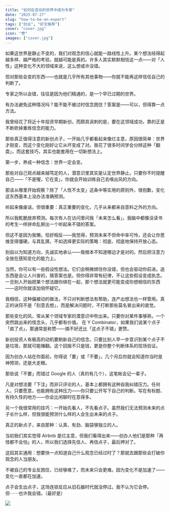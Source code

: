 ```yaml
---
title: "如何在变动的世界中成为专家"
date: "2025-07-27"
slug: "how-to-be-an-expert"
tags: ["创业", "好文推荐"]
cover: "cover.jpg"
icon: "😎"
images: ["cover.jpg"]
---
```

如果这世界是静止不变的，我们对观念的信心就能一路线性上升。某个想法经得起越多样、越严格的考验，就越可能是真的。许多人其实默默相信这一点——对「人性」这种变化不大的领域来说，这么想或许没错。



但对那些会变的东西——也就是几乎所有其他事物——你就不能再这样信任自己的判断了。



专家之所以会错，往往是因为他们精通的，是一个早已过期的世界。



有办法避免这种情况吗？能不能不被过时信念困住？答案是——可以，但得靠一点方法。



我曾经花了将近十年投资早期新创，而颇具讽刺的是，要在这领域成功，靠的正是不断砍掉重练信念的能力。



那些真正值得注意的新创点子，一开始几乎都看起来像烂主意，原因很简单：世界才刚变，而这个变化刚好让它从坏变成了对。我花了很多时间学会分辨这种「翻盘」，而这套技巧，其实也能套用在一切新想法上。



第一步，养成一种信念：世界一定会变。



那些对自己观点越来越笃定的人，潜意识里其实是认定世界静止。只要你不时提醒自己——「不是喔，它在变」，你就会开始训练自己去嗅出风的方向。



那该从哪里开始观察？除了「人性不太变」这条中等实用的原则外，很抱歉，变化这东西基本上没办法准确预测。



听起来像废话，但很重要：真正重要的变化，几乎从来都来自意料之外的方向。



所以我乾脆放弃预测。每次有人在访问里问我「未来怎么看」，我脑中都像没读书的考生一样拼命乱掰出一个听起来不错的答案。



但这不是因为我懒。恰好相反——我觉得，预测未来不但命中率可怜，还会让你思维变得僵硬。与其乱猜，不如选择更实际的策略：彻底、彻底地保持开放心态。



别自以为知道方向，先诚实地承认——我根本不知道哪边才是对的。然后把注意力全放在感知变化的能力上。



当然，你可以有一些假设性想法。它们会稍微绑住你没错，但也会驱动你前进。追东西是会让人兴奋的，猜答案也是。但你得非常有纪律，不让这些假设变成执念。
一旦别人开始把某个想法跟你绑在一起，那个想法就更可能变成你想相信的东西——这时你就该加倍怀疑它。



我相信，这种偏被动的做法，不只对判断想法有帮助，连产出想法也一样管用。真正的诀窍不是「刻意去想」，而是解决问题时，不打断那些莫名冒出来的直觉。



那些变化的风，常从某个领域专家的潜意识中吹出来。只要你对某件事够熟，一个突然跳出来的怪念头，几乎都有价值。
在 Y Combinator，如果我们说某个点子「疯了点」，那通常是称赞——搞不好还比「这点子不错」更赞。



新创投资人有极高的动机要刷新自己的信念。只要比别人早一步意识到某个点子不是垃圾，那就可能赚翻。这个回报不只是钱，更是你整个判断体系的现场验证。



因为创办人站在你面前，你得说「要」或「不要」，几个月后你就会知道你当时是神预测，还是大走眼。



那些说「不要」而错过 Google 的人（真的有几个），这笔帐会记一辈子。



凡是对想法要「下注」而非只评论的人，基本上都拥有这种自我纠错压力。任何人，只要愿意，也能拥有这种压力——你只要公开写下自己的判断。写在有标题、有持久性的地方——你会比闲聊时在意得多。



另一个我很常用的技巧：一开始先看人，不先看点子。虽然我们无法预测未来的点子长什么样，但我很能预测什么样的人会生出未来的点子。



真正的新点子，来自那种：认真、有劲、脑袋够独立的人。



当初我们其实觉得 Airbnb 是烂主意，但我们看得出来——创办人他们是那种「再怪都不会怕」的人，所以我们选择先信人、再信点子，最后押对了。



这招其实通用：想要快一点知道自己什么观念已经过时了？那就去跟那些会打破你观念的人当朋友。



不被自己的专业反困住，已经够难了，而未来只会更难。因为变化不是加速了——变化一直都在加速。



点子会生出点子，这场连锁反应从旧石器时代就没停过。我不认为它会停。
但⋯⋯也许我会错。（最好是）




![](https://prod-files-secure.s3.us-west-2.amazonaws.com/112d0858-5090-4d34-a606-b75eb8d65fd2/46476355-9cf3-4e99-9b7a-3531bc426380/1000202064.png?X-Amz-Algorithm=AWS4-HMAC-SHA256&X-Amz-Content-Sha256=UNSIGNED-PAYLOAD&X-Amz-Credential=ASIAZI2LB46637UCMLLD%2F20251011%2Fus-west-2%2Fs3%2Faws4_request&X-Amz-Date=20251011T071113Z&X-Amz-Expires=3600&X-Amz-Security-Token=IQoJb3JpZ2luX2VjEGYaCXVzLXdlc3QtMiJHMEUCIQDMBFFee2Tq%2B4Ov%2BoTGyQcLIYqeC169Y5SLrv8TYqdzGQIgZ5NJNN%2B7ZHEabujoB3yAuPtScaKYzPgNII6o9EMhT40qiAQI%2F%2F%2F%2F%2F%2F%2F%2F%2F%2F%2F%2FARAAGgw2Mzc0MjMxODM4MDUiDOYizplm8SYolbokxCrcA%2BfoYmp8t9OiNJgDmgV4GhSvDaXTNQygBpmPbmn%2Bzg3oXtsLEQeiCS41HQbjscIwDhPYPvncf9dCa5sGXcd8%2FdGLtPfRKqcroOnn9i1krpmIl7SmvD1IQoDc4S35OEV1%2B%2FpIlPMMm4rmjCNaSfcVkRi0PEU7ZeFG0gU0%2FUxtwq1rTnBBpBo3q1JddNBxno1MbmgBy5mG159pUDuCWr0gkBtKfYnWXa%2FGfuBQEw6aZ%2Fx5qh8TbDAB9wKKxCq%2BoP3e%2FV28DJShgTO9a%2FmN%2BnnzqYgOHwSGmwDCXGRnl5klIVq4EscMtUk8vMIVl%2B%2FaE0u5mfuXWVMjb66dT2R3Aqz0%2FORO5FMje%2Bvysm3CFMQ%2BNZzGdmC7aPBkqm5zxL6VKz6GrBEKJNmrXHnp49OGLSkKR7JLDVUTjyCFyYcMpvRJPxN7PxAMUarl4oDD7NsineJPsRAlkUQIlTc0a%2BFdFkiEEFzLYLUk%2FO9oU%2FQAcIu7X9mnXWeGLPQH%2B1NWXVmB3DHCbZijwUr1wKEZDGzcxDdUGNXtVVdrRhib%2B66%2FN73x5Lqj%2FoBgdGc0%2FQ4T5Jz%2BQhWcouPPBge%2Bwoia8ydIDDNav50T1rsj7ShyoERL8LzlYJ2WL49cwRNLnCf8WHkxMJnip8cGOqUBr3Fj0mG%2FvwX8O0RsBEHQWfzEkTWIBlo4BZgxnMXCY0WiC0C6CSgWDuIP%2F3%2BASYcVEM4pF4ITKznzNxrmkEVrQ9HUaXcmzjRqUAru6u9yRfXsz3Vh4CnJCyvQdXhkMKeZETnEHfAtjgOA3QQxCfOOGmXPxq6YhJo6wWeySOhB3LpCjUUArTG1kpEEQbWKPiRP3Hxqz1qbIZwVBUCXNM0aSOsYYLmQ&X-Amz-Signature=e4cc7b34d28599a53fa8f870932d47061217a4ba4ed5b553a1b081a8a9f32784&X-Amz-SignedHeaders=host&x-amz-checksum-mode=ENABLED&x-id=GetObject)

